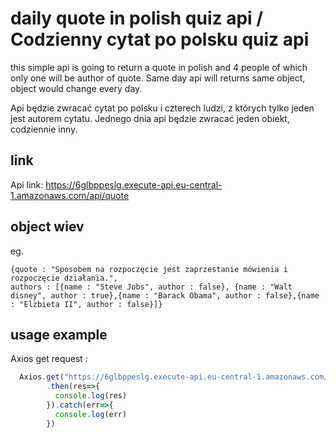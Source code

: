 # daily quote in polish quiz api / Codzienny cytat po polsku quiz api
this simple api is going to return a quote in polish and 4 people of which only one will be author of quote. Same day api will returns same object, object would change every day.

Api będzie zwracać cytat po polsku i czterech ludzi, z których tylko jeden jest autorem cytatu. Jednego dnia api będzie zwracać jeden obiekt, codziennie inny. 
## link
Api link:
  https://6glbppeslg.execute-api.eu-central-1.amazonaws.com/api/quote
## object wiev
eg.
```JSONasJs
{quote : "Sposobem na rozpoczęcie jest zaprzestanie mówienia i rozpoczęcie działania.", 
authors : [{name : "Steve Jobs", author : false}, {name : "Walt disney", author : true},{name : "Barack Obama", author : false},{name : "Elżbieta II", author : false}]}
```

## usage example
Axios get request :

```js
  Axios.get("https://6glbppeslg.execute-api.eu-central-1.amazonaws.com/api/quote")
        .then(res=>{
          console.log(res)
        }).catch(err=>{
          console.log(err)
        })
```
